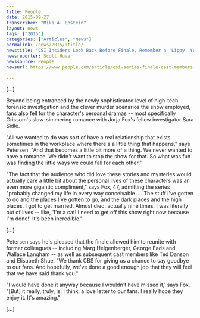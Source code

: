 ```yaml
---
title: People
date: 2015-09-27
transcriber: "Mika A. Epstein"
layout: news
tags: ["2015"]
categories: ["Articles", "News"]
permalink: /news/2015/:title/
newstitle: "CSI Insiders Look Back Before Finale, Remember a 'Lippy' Young Justin Bieber and How Taylor Swift Made Them Realize They'd 'Made It'"
newsreporter: Scott Huver
newssource: People
newsurl: https://www.people.com/article/csi-series-finale-cast-members-talk-justin-bieber-taylor-swift

---
```


[...]

Beyond being entranced by the newly sophisticated level of high-tech forensic investigation and the clever murder scenarios the show employed, fans also fell for the character's personal dramas -- most specifically Grissom's slow-simmering romance with Jorja Fox's fellow investigator Sara Sidle.

"All we wanted to do was sort of have a real relationship that exists sometimes in the workplace where there's a little thing that happens," says Petersen. "And that becomes a little bit more of a thing. We never wanted to have a romance. We didn't want to stop the show for that. So what was fun was finding the little ways we could fall for each other."

"The fact that the audience who did love these stories and mysteries would actually care a little bit about the personal lives of these characters was an even more gigantic compliment," says Fox, 47, admitting the series "probably changed my life in every way conceivable .... The stuff I've gotten to do and the places I've gotten to go, and the dark places and the high places. I got to get married. Almost died, actually nine times. I was literally out of lives -- like, 'I'm a cat! I need to get off this show right now because I'm done!' It's been incredible."

[...]

Petersen says he's pleased that the finale allowed him to reunite with former colleagues -- including Marg Helgenberger, George Eads and Wallace Langham -- as well as subsequent cast members like Ted Danson and Elisabeth Shue. "We thank CBS for giving us a chance to say goodbye to our fans. And hopefully, we've done a good enough job that they will feel that we have said thank you."

"I would have done it anyway because I wouldn't have missed it,' says Fox. "[But] it really, truly, is, I think, a love letter to our fans. I really hope they enjoy it. It's amazing."

[...]
